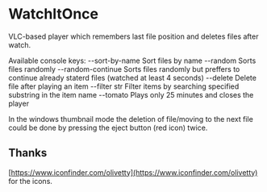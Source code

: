 WatchItOnce
===========

VLC-based player which remembers last file position and deletes files after watch.

Available console keys:
 --sort-by-name	Sort files by name
 --random Sorts files randomly
 --random-continue Sorts files randomly but preffers to continue already staterd files (watched at least 4 seconds)
 --delete Delete file after playing an item
 --filter str Filter items by searching specified substring in the item name
 --tomato Plays only 25 minutes and closes the player

In the windows thumbnail mode the deletion of file/moving to the next file could be done by pressing the eject button (red icon) twice.

## Thanks

[https://www.iconfinder.com/olivetty](https://www.iconfinder.com/olivetty) for the icons.
